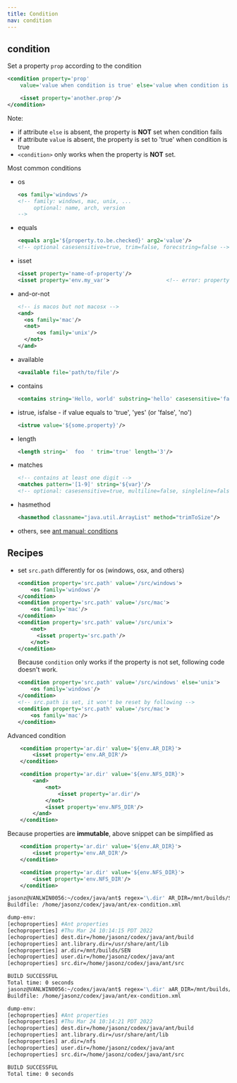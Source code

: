 ```yaml
---
title: Condition
nav: condition
---
```


## condition
Set a property ``prop`` according to the condition
```xml
<condition property='prop'
    value='value when condition is true' else='value when condition is false'>

    <isset property='another.prop'/>
</condition>
```
Note:
* if attribute ``else`` is absent, the property is **NOT** set when condition fails
* if attribute ``value`` is absent, the property is set to 'true' when condition is true
* ``<condition>`` only works when the property is **NOT** set.

Most common conditions
* os
  ```xml
  <os family='windows'/>
  <!-- family: windows, mac, unix, ...
       optional: name, arch, version
  -->
  ```
* equals
  ```xml
  <equals arg1='${property.to.be.checked}' arg2='value'/>
  <!-- optional casesensitive=true, trim=false, forecstring=false -->
  ```
* isset
  ```xml
  <isset property='name-of-property'/>
  <isset property='env.my_var'>                  <!-- error: property='${env.my_var'} -->
  ```
* and-or-not
  ```xml
  <!-- is macos but not macosx -->
  <and>
    <os family='mac'/>
    <not>
        <os family='unix'/>
    </not>
  </and>
  ```
* available
  ```xml
  <available file='path/to/file'/>
  ```
* contains
  ```xml
  <contains string='Hello, world' substring='hello' casesensitive='false'>
  ```
* istrue, isfalse - if value equals to 'true', 'yes' (or 'false', 'no')
  ```xml
  <istrue value='${some.property}'/>
  ```
* length
  ```xml
  <length string='  foo  ' trim='true' length='3'/>
  ```
* matches
  ```xml
  <!-- contains at least one digit -->
  <matches pattern='[1-9]' string='${var}'/>
  <!-- optional: casesensitive=true, multiline=false, singleline=false -->
  ```
* hasmethod
  ```xml
  <hasmethod classname="java.util.ArrayList" method="trimToSize"/>
  ```
* others, see [ant manual: conditions](https://ant.apache.org/manual/Tasks/conditions.html)

## Recipes

* set ``src.path`` differently for os (windows, osx, and others)
  ```xml
  <condition property='src.path' value='/src/windows'>
      <os family='windows'/>
  </condition>
  <condition property='src.path' value='/src/mac'>
      <os family='mac'/>
  </condition>
  <condition property='src.path' value='/src/unix'>
      <not>
        <isset property='src.path'/>
      </not>
  </condition>
  ```
  Because ``condition`` only works if the property is not set, following code doesn't work.
  ```xml
  <condition property='src.path' value='/src/windows' else='unix'>
      <os family='windows'/>
  </condition>
  <!-- src.path is set, it won't be reset by following -->
  <condition property='src.path' value='/src/mac'>
      <os family='mac'/>
  </condition>
  ```


Advanced condition

```xml
    <condition property='ar.dir' value='${env.AR_DIR}'>
        <isset property='env.AR_DIR'/>
    </condition>

    <condition property='ar.dir' value='${env.NFS_DIR}'>
        <and>
            <not>
                <isset property='ar.dir'/>
            </not>
            <isset property='env.NFS_DIR'/>
        </and>
    </condition>
```
Because properties are **immutable**, above snippet can be simplified as
```xml
    <condition property='ar.dir' value='${env.AR_DIR}'>
        <isset property='env.AR_DIR'/>
    </condition>

    <condition property='ar.dir' value='${env.NFS_DIR}'>
        <isset property='env.NFS_DIR'/>
    </condition>
```


```sh
jasonz@VANLWIN0056:~/codex/java/ant$ regex='\.dir' AR_DIR=/mnt/builds/SEN NFS_DIR=/nfs ant -f ex-condition.xml dump-env
Buildfile: /home/jasonz/codex/java/ant/ex-condition.xml

dump-env:
[echoproperties] #Ant properties
[echoproperties] #Thu Mar 24 10:14:15 PDT 2022
[echoproperties] dest.dir=/home/jasonz/codex/java/ant/build
[echoproperties] ant.library.dir=/usr/share/ant/lib
[echoproperties] ar.dir=/mnt/builds/SEN
[echoproperties] user.dir=/home/jasonz/codex/java/ant
[echoproperties] src.dir=/home/jasonz/codex/java/ant/src

BUILD SUCCESSFUL
Total time: 0 seconds
jasonz@VANLWIN0056:~/codex/java/ant$ regex='\.dir' aAR_DIR=/mnt/builds/SEN NFS_DIR=/nfs ant -f ex-condition.xml dump-env
Buildfile: /home/jasonz/codex/java/ant/ex-condition.xml

dump-env:
[echoproperties] #Ant properties
[echoproperties] #Thu Mar 24 10:14:21 PDT 2022
[echoproperties] dest.dir=/home/jasonz/codex/java/ant/build
[echoproperties] ant.library.dir=/usr/share/ant/lib
[echoproperties] ar.dir=/nfs
[echoproperties] user.dir=/home/jasonz/codex/java/ant
[echoproperties] src.dir=/home/jasonz/codex/java/ant/src

BUILD SUCCESSFUL
Total time: 0 seconds
```
